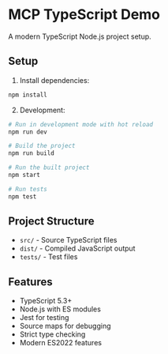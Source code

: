 # MCP TypeScript Demo

A modern TypeScript Node.js project setup.

## Setup

1. Install dependencies:
```bash
npm install
```

2. Development:
```bash
# Run in development mode with hot reload
npm run dev

# Build the project
npm run build

# Run the built project
npm start

# Run tests
npm test
```

## Project Structure

- `src/` - Source TypeScript files
- `dist/` - Compiled JavaScript output
- `tests/` - Test files

## Features

- TypeScript 5.3+
- Node.js with ES modules
- Jest for testing
- Source maps for debugging
- Strict type checking
- Modern ES2022 features 